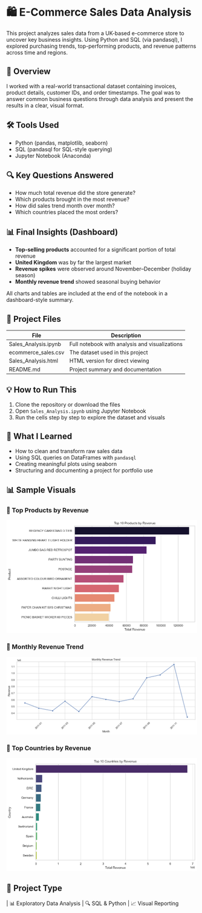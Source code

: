 # 🛍️ E-Commerce Sales Data Analysis

This project analyzes sales data from a UK-based e-commerce store to uncover key business insights. Using Python and SQL (via pandasql), I explored purchasing trends, top-performing products, and revenue patterns across time and regions.


## 📌 Overview

I worked with a real-world transactional dataset containing invoices, product details, customer IDs, and order timestamps. The goal was to answer common business questions through data analysis and present the results in a clear, visual format.


## 🛠️ Tools Used

- Python (pandas, matplotlib, seaborn)
- SQL (pandasql for SQL-style querying)
- Jupyter Notebook (Anaconda)


## 🔍 Key Questions Answered

- How much total revenue did the store generate?
- Which products brought in the most revenue?
- How did sales trend month over month?
- Which countries placed the most orders?


## 📊 Final Insights (Dashboard)

- **Top-selling products** accounted for a significant portion of total revenue
- **United Kingdom** was by far the largest market
- **Revenue spikes** were observed around November–December (holiday season)
- **Monthly revenue trend** showed seasonal buying behavior

All charts and tables are included at the end of the notebook in a dashboard-style summary.


## 📁 Project Files

| File | Description |
|------|-------------|
|  Sales_Analysis.ipynb | Full notebook with analysis and visualizations |
|  ecommerce_sales.csv | The dataset used in this project | https://www.kaggle.com/datasets/carrie1/ecommerce-data?resource=download |
|  Sales_Analysis.html | HTML version for direct viewing |
|  README.md | Project summary and documentation |


## 💡 How to Run This

1. Clone the repository or download the files
2. Open `Sales_Analysis.ipynb` using Jupyter Notebook
3. Run the cells step by step to explore the dataset and visuals


## 🧠 What I Learned

- How to clean and transform raw sales data
- Using SQL queries on DataFrames with `pandasql`
- Creating meaningful plots using seaborn
- Structuring and documenting a project for portfolio use


## 📊 Sample Visuals

### 🔹 Top Products by Revenue
<img src="top_products.png" width="600"/>

### 🔹 Monthly Revenue Trend
<img src="monthly_revenue.png" width="600"/>

### 🔹 Top Countries by Revenue
<img src="top_countries.png" width="600"/>


## 📌 Project Type

| 📊 Exploratory Data Analysis | 🔍 SQL & Python | 📈 Visual Reporting

